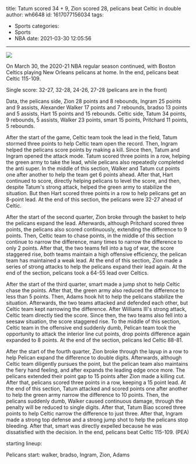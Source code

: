 title: Tatum scored 34 + 9, Zion scored 28, pelicans beat Celtic in double
author: wh6648
id: 1617077156034
tags: 
- Sports
categories: 
- Sports
- NBA
date: 2021-03-30 12:05:56
---
![](https://p6.itc.cn/images01/20210330/f93c9a0a202a40299b2acebc327b9e07.jpeg)


On March 30, the 2020-21 NBA regular season continued, with Boston Celtics playing New Orleans pelicans at home. In the end, pelicans beat Celtic 115-109.

Single score: 32-27, 32-28, 24-26, 27-28 (pelicans are in the front)

Data, the pelicans side, Zion 28 points and 8 rebounds, Ingram 25 points and 9 assists, Alexander Walker 17 points and 7 rebounds, bradso 13 points and 5 assists, Hart 15 points and 15 rebounds. Celtic side, Tatum 34 points, 9 rebounds, 5 assists, Walker 23 points, smart 15 points, Pritchard 11 points, 5 rebounds.

After the start of the game, Celtic team took the lead in the field, Tatum stormed three points to help Celtic team open the record. Then, Ingram helped the pelicans score points by making a kill. Since then, Tatum and Ingram opened the attack mode. Tatum scored three points in a row, helping the green army to take the lead, while pelicans also repeatedly completed the anti super. In the middle of this section, Walker and Tatum cut points one after another to help the team get 6 points ahead. After that, Hart continued to score, directly helping pelicans to level the score, and then, despite Tatum's strong attack, helped the green army to stabilize the situation. But then Hart scored three points in a row to help pelicans get an 8-point lead. At the end of this section, the pelicans were 32-27 ahead of Celtic.

After the start of the second quarter, Zion broke through the basket to help the pelicans expand the lead. Afterwards, although Pritchard scored three points, the pelicans also scored continuously, extending the difference to 9 points. Then, Celtic team to chase points, in the middle of this section continue to narrow the difference, many times to narrow the difference to only 2 points. After that, the two teams fell into a tug of war, the score staggered rise, both teams maintain a high offensive efficiency, the pelican team has maintained a weak lead. At the end of this section, Zion made a series of strong attacks to help the pelicans expand their lead again. At the end of the section, pelicans took a 64-55 lead over Celtics.

After the start of the third quarter, smart made a jump shot to help Celtic chase the points. After that, the green army also reduced the difference to less than 5 points. Then, Adams hook hit to help the pelicans stabilize the situation. Afterwards, the two teams attacked and defended each other, but Celtic team kept narrowing the difference. After Williams III's strong attack, Celtic team directly tied the score. Since then, the two teams also fell into a seesaw situation, the score staggered rise. To the middle of this section, Celtic team in the offensive end suddenly dumb, Pelican team took the opportunity to attack the interior line cut points, drop points difference again expanded to 8 points. At the end of the section, pelicans led Celtic 88-81.

After the start of the fourth quarter, Zion broke through the layup in a row to help Pelican expand the difference to double digits. Afterwards, although Celtic team diligently pursues the point, but the pelican team also maintains the fiery hand feeling, and after expands the leading edge once more. The pelicans extended their point gap to 15 points after Zion made a killing cut. After that, pelicans scored three points in a row, keeping a 15 point lead. At the end of this section, Tatum attacked and scored points one after another to help the green army narrow the difference to 10 points. Then, the pelicans suddenly dumb, Walker caused continuous damage, through the penalty will be reduced to single digits. After that, Tatum Biao scored three points to help Celtic narrow the difference to just three. After that, Ingram made a strong top defense and a strong jump shot to help the pelicans stop bleeding. After that, smart was directly expelled because he was dissatisfied with the decision. In the end, pelicans beat Celtic 115-109. (PEA)

starting lineup:

Pelicans start: walker, bradso, Ingram, Zion, Adams

